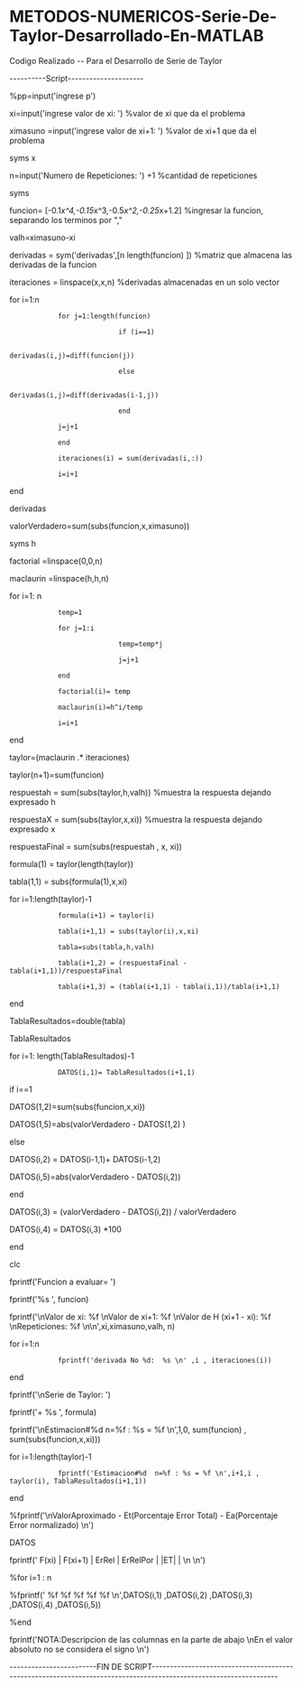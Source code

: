 # METODOS-NUMERICOS-Serie-De-Taylor-Desarrollado-En-MATLAB
Codigo Realizado -- Para el Desarrollo de Serie de Taylor


----------Script---------------------

 

%pp=input('ingrese p')

xi=input('ingrese valor de xi: ')                 %valor de xi que da el problema 

ximasuno =input('ingrese valor de xi+1: ')           %valor de xi+1 que da el problema 

syms x

n=input('Numero de Repeticiones: ')    +1           %cantidad de repeticiones 

syms

funcion= [-0.1*x^4,-0.15*x^3,-0.5*x^2,-0.25*x+1.2]    %ingresar la funcion, separando los terminos por ","

valh=ximasuno-xi

derivadas = sym('derivadas',[n length(funcion) ])           %matriz que almacena las derivadas de la funcion

iteraciones = linspace(x,x,n)                                                     %derivadas almacenadas en un solo vector

for i=1:n 

                for j=1:length(funcion)

                               if (i==1)

                                               derivadas(i,j)=diff(funcion(j))

                               else

                                               derivadas(i,j)=diff(derivadas(i-1,j))

                               end 

                j=j+1

                end

                iteraciones(i) = sum(derivadas(i,:))

                i=i+1

end

derivadas

valorVerdadero=sum(subs(funcion,x,ximasuno))

syms h

factorial =linspace(0,0,n)

maclaurin =linspace(h,h,n)

for i=1: n

                temp=1

                for j=1:i

                               temp=temp*j

                               j=j+1

                end

                factorial(i)= temp

                maclaurin(i)=h^i/temp

                i=i+1

end

taylor=(maclaurin  .* iteraciones) 

taylor(n+1)=sum(funcion)

respuestah = sum(subs(taylor,h,valh)) %muestra la respuesta dejando expresado h

respuestaX = sum(subs(taylor,x,xi))      %muestra la respuesta dejando expresado x

respuestaFinal = sum(subs(respuestah , x, xi))

formula(1) = taylor(length(taylor))

tabla(1,1) = subs(formula(1),x,xi)

for i=1:length(taylor)-1

                formula(i+1) = taylor(i)

                tabla(i+1,1) = subs(taylor(i),x,xi)

                tabla=subs(tabla,h,valh)

                tabla(i+1,2) = (respuestaFinal - tabla(i+1,1))/respuestaFinal

                tabla(i+1,3) = (tabla(i+1,1) - tabla(i,1))/tabla(i+1,1) 

end

TablaResultados=double(tabla)

TablaResultados

for i=1: length(TablaResultados)-1

                DATOS(i,1)= TablaResultados(i+1,1)

if i==1

DATOS(1,2)=sum(subs(funcion,x,xi))

DATOS(1,5)=abs(valorVerdadero - DATOS(1,2) )

else

DATOS(i,2) = DATOS(i-1,1)+ DATOS(i-1,2)

DATOS(i,5)=abs(valorVerdadero - DATOS(i,2))

end

DATOS(i,3) = (valorVerdadero - DATOS(i,2)) / valorVerdadero

DATOS(i,4) = DATOS(i,3) *100

end

clc

fprintf('Funcion a evaluar= ')

fprintf('%s ', funcion)

fprintf('\nValor de xi: %f  \nValor de xi+1: %f  \nValor de H (xi+1 - xi): %f \nRepeticiones: %f \n\n',xi,ximasuno,valh, n)

for i=1:n

                fprintf('derivada No %d:  %s \n' ,i , iteraciones(i))

                

end

fprintf('\nSerie de Taylor: ')

fprintf('+  %s  ', formula) 

fprintf('\nEstimacion#%d  n=%f  : %s = %f \n',1,0, sum(funcion) , sum(subs(funcion,x,xi)))

for i=1:length(taylor)-1

                fprintf('Estimacion#%d  n=%f : %s = %f \n',i+1,i , taylor(i), TablaResultados(i+1,1))

end

%fprintf('\nValorAproximado - Et(Porcentaje Error Total) - Ea(Porcentaje Error normalizado) \n')

DATOS

fprintf('   F(xi)   |  F(xi+1)    |  ErRel  | ErRelPor | |ET| | \n \n')

%for i=1 : n

%fprintf(' %f  %f  %f  %f  %f \n',DATOS(i,1) ,DATOS(i,2) ,DATOS(i,3) ,DATOS(i,4) ,DATOS(i,5))

%end

fprintf('NOTA:Descripcion de las columnas en la parte de abajo \nEn el valor absoluto no se considera el signo \n')

------------------------FIN DE SCRIPT-----------------------------------------------------------------------------------------------------------------

